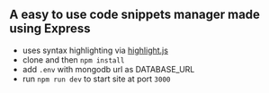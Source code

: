 ## A easy to use code snippets manager made using Express


- uses syntax highlighting via [highlight.js](https://highlightjs.org/)
- clone and then `npm install` 
- add `.env` with mongodb url as DATABASE_URL
- run `npm run dev` to start site at port `3000`